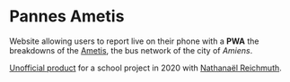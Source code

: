 # Pannes Ametis
Website allowing users to report live on their phone with a **PWA** the breakdowns of the [Ametis](https://www.ametis.fr/), the bus network of the city of _Amiens_.

<ins>Unofficial product</ins> for a school project in 2020 with [Nathanaël Reichmuth](https://www.linkedin.com/in/nathana%C3%ABl-reichmuth-9319091a6/).
